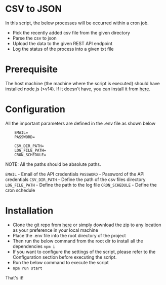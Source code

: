 # CSV to JSON

In this script, the below processes will be occurred within a cron job.

- Pick the recently added csv file from the given directory
- Parse the csv to json
- Upload the data to the given REST API endpoint
- Log the status of the process into a given txt file

# Prerequisite

The host machine (the machine where the script is executed) should have installed node.js (>v14).
If it doesn't have, you can install it from [here](https://nodejs.org/en).

# Configuration

All the important parameters are defined in the .env file as shown below

```
	EMAIL=
	PASSWORD=

	CSV_DIR_PATH=
	LOG_FILE_PATH=
	CRON_SCHEDULE=
```

NOTE: All the paths should be absolute paths.

`EMAIL` - Email of the API credentials
`PASSWORD` - Password of the API credentials
`CSV_DIR_PATH` - Define the path of the csv files directory
`LOG_FILE_PATH` - Define the path to the log file
`CRON_SCHEDULE` - Define the cron schedule

# Installation

- Clone the git repo from [here](https://github.com/TharindaPrabhath/csv-to-json-machine.git) or simply download the zip to any location as your preference in your local machine
- Place the .env file into the root directory of the project
- Then run the below command from the root dir to install all the dependencies
  `npm i`
- If you want to configure the settings of the script, please refer to the Configuration section before executing the script.
- Run the below command to execute the script
- `npm run start`

That's it!

